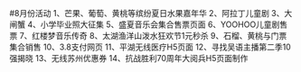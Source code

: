 #8月份活动
1、芒果、葡萄、黄桃等缤纷夏日水果嘉年华
2、阿拉丁儿童剧
3、大闸蟹
4、小学毕业照大征集
5、盛夏音乐会集合售票页面
6、YOOHOO儿童剧售票
7、红楼梦音乐传奇
8、太湖渔洋山泼水狂欢节1元秒杀
9、石榴、黄桃与门票集合销售
10、3.8支付网页
11、平湖无线医疗H5页面
12、寻找吴语主播第二季10强揭晓
13、无线苏州优惠券
14、抗战胜利70周年大阅兵H5页面制作